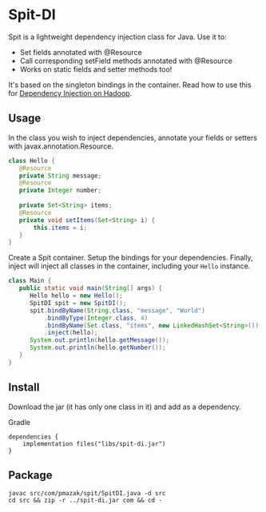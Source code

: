 # Spit-DI

Spit is a lightweight dependency injection class for Java. Use it to:
 * Set fields annotated with @Resource
 * Call corresponding setField methods annotated with @Resource
 * Works on static fields and setter methods too!

It's based on the singleton bindings in the container. Read how to use this for [Dependency Injection on Hadoop](http://paulmazak.blogspot.com/2015/06/dependency-injection-on-hadoop.html).

## Usage

In the class you wish to inject dependencies, annotate your fields or setters with javax.annotation.Resource.

```java
class Hello {
   @Resource
   private String message;
   @Resource
   private Integer number;
   
   private Set<String> items;
   @Resource
   private void setItems(Set<String> i) {
       this.items = i;
   }
}
```

Create a Spit container. Setup the bindings for your dependencies. Finally, inject will inject all classes in the container, including your `Hello` instance.

```java
class Main {
   public static void main(String[] args) {
      Hello hello = new Hello();
      SpitDI spit = new SpitDI();
      spit.bindByName(String.class, "message", "World")
          .bindByType(Integer.class, 4)
          .bindByName(Set.class, "items", new LinkedHashSet<String>())
          .inject(hello);
      System.out.println(hello.getMessage());
      System.out.println(hello.getNumber());
   }
}
```

## Install

Download the jar (it has only one class in it) and add as a dependency.

Gradle
```
dependencies {
    implementation files("libs/spit-di.jar")
}
```

## Package

```
javac src/com/pmazak/spit/SpitDI.java -d src
cd src && zip -r ../spit-di.jar com && cd -
```

